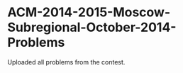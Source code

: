 ACM-2014-2015-Moscow-Subregional-October-2014-Problems
======================================================

Uploaded all problems from the contest.
